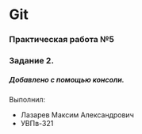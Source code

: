# Git
### Практическая работа №5
### Задание 2.
##### Добавлено с помощью консоли.
Выполнил:
* Лазарев Максим Александрович
* УВПв-321